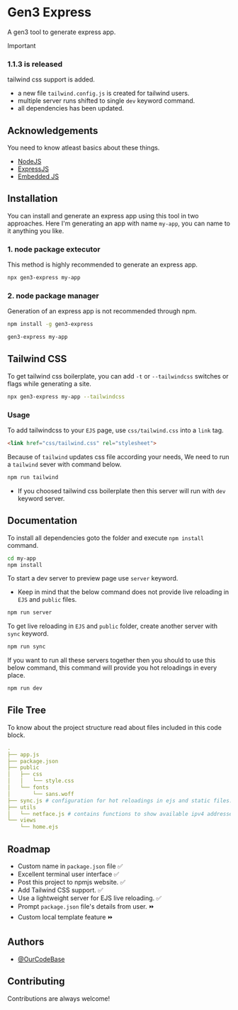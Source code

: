 # Gen3 Express
A gen3 tool to generate express app.

> [!IMPORTANT]
> ### 1.1.3 is released
> tailwind css support is added.
> - a new file `tailwind.config.js` is created for tailwind users.
> - multiple server runs shifted to single `dev` keyword command.
> - all dependencies has been updated.

## Acknowledgements
You need to know atleast basics about these things.
 - [NodeJS](https://nodejs.org/docs/latest/api/)
 - [ExpressJS](https://expressjs.com/en/5x/api.html)
 - [Embedded JS](https://ejs.co/)
 
## Installation
You can install and generate an express app using this tool in two approaches. Here I'm generating an app with name `my-app`, you can name to it anything you like.

### 1. node package extecutor
This method is highly recommended to generate an express app.
```bash
npx gen3-express my-app
```

### 2. node package manager
Generation of an express app is not recommended through npm.
```bash
npm install -g gen3-express
```
```bash
gen3-express my-app
```

## Tailwind CSS
To get tailwind css boilerplate, you can add `-t` or `--tailwindcss` switches or flags while generating a site.
```bash
npx gen3-express my-app --tailwindcss
```

### Usage
To add tailwindcss to your `EJS` page, use `css/tailwind.css` into a `link` tag.
```html
<link href="css/tailwind.css" rel="stylesheet">
```
Because of `tailwind` updates css file according your needs, We need to run a `tailwind` sever with command below.
```bash
npm run tailwind
```
- If you choosed tailwind css boilerplate then this server will run with `dev` keyword server.

## Documentation
To install all dependencies goto the folder and execute `npm install` command.
```bash
cd my-app
npm install
```
To start a dev server to preview page use `server` keyword.
- Keep in mind that the below command does not provide live reloading in `EJS` and `public` files.

```bash
npm run server
```
To get live reloading in `EJS` and `public` folder, create another server with `sync` keyword.
```bash
npm run sync
```
If you want to run all these servers together then you should to use this below command, this command will provide you hot reloadings in every place.
```bash
npm run dev
```

## File Tree
To know about the project structure read about files included in this code block.

```yml
.
├── app.js
├── package.json
├── public
│   ├── css
│   │   └── style.css
│   └── fonts
│       └── sans.woff
├── sync.js # configuration for hot reloadings in ejs and static files.
├── utils
│   └── netface.js # contains functions to show available ipv4 addresses.
└── views
    └── home.ejs
```

## Roadmap

- Custom name in `package.json` file ✅
- Excellent terminal user interface ✅
- Post this project to npmjs website. ✅
- Add Tailwind CSS support. ✅
- Use a lightweight server for EJS live reloading. ✅
- Prompt `package.json` file's details from user. ⏩ 
- Custom local template feature ⏩

## Authors
- [@OurCodeBase](https://www.github.com/OurCodeBase)

## Contributing
Contributions are always welcome!
